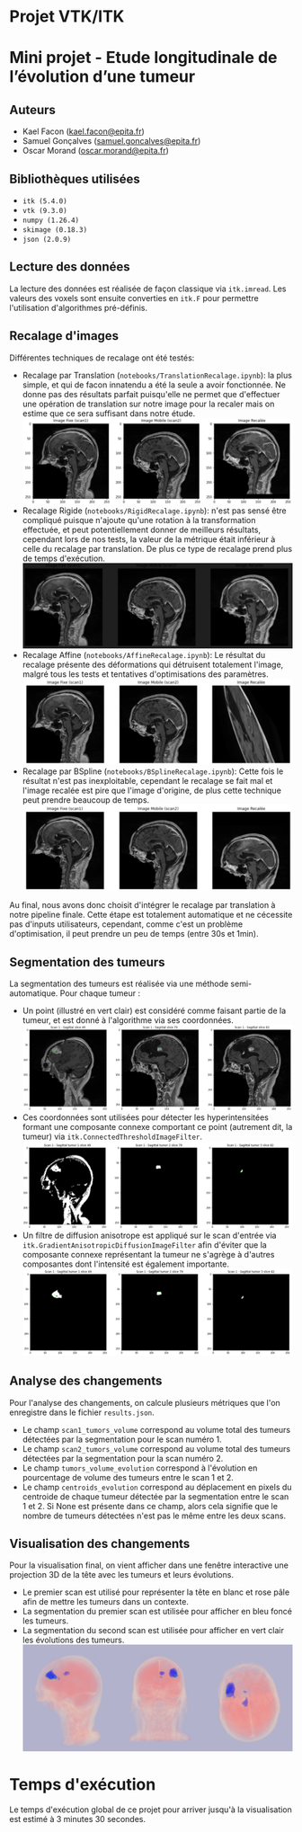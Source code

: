 # Projet VTK/ITK
# Mini projet - Etude longitudinale de l’évolution d’une tumeur
## Auteurs
- Kael Facon (kael.facon@epita.fr)
- Samuel Gonçalves (samuel.goncalves@epita.fr)
- Oscar Morand (oscar.morand@epita.fr)

## Bibliothèques utilisées
- `itk (5.4.0)`
- `vtk (9.3.0)`
- `numpy (1.26.4)`
- `skimage (0.18.3)`
- `json (2.0.9)`

## Lecture des données
La lecture des données est réalisée de façon classique via `itk.imread`. Les valeurs des voxels sont ensuite converties en `itk.F` pour permettre l'utilisation d'algorithmes pré-définis.

## Recalage d'images
Différentes techniques de recalage ont été testés:
- Recalage par Translation (`notebooks/TranslationRecalage.ipynb`): la plus simple, et qui de facon innatendu a été la seule a avoir fonctionnée. Ne donne pas des résultats parfait puisqu'elle ne permet que d'effectuer une opération de translation sur notre image pour la recaler mais on estime que ce sera suffisant dans notre étude.
![Recalage 1](Images/Recalage1.png)
- Recalage Rigide (`notebooks/RigidRecalage.ipynb`): n'est pas sensé être compliqué puisque n'ajoute qu'une rotation à la transformation effectuée, et peut potentiellement donner de meilleurs résultats, cependant lors de nos tests, la valeur de la métrique était inférieur à celle du recalage par translation. De plus ce type de recalage prend plus de temps d'exécution.
![Recalage 2](Images/Recalage2.png)
- Recalage Affine (`notebooks/AffineRecalage.ipynb`): Le résultat du recalage présente des déformations qui détruisent totalement l'image, malgré tous les tests et tentatives d'optimisations des paramètres.
![Recalage 3](Images/Recalage3.png)
- Recalage par BSpline (`notebooks/BSplineRecalage.ipynb`): Cette fois le résultat n'est pas inexploitable, cependant le recalage se fait mal et l'image recalée est pire que l'image d'origine, de plus cette technique peut prendre beaucoup de temps.  
![Recalage 4](Images/Recalage4.png)

Au final, nous avons donc choisit d'intégrer le recalage par translation à notre pipeline finale. Cette étape est totalement automatique et ne cécessite pas d'inputs utilisateurs, cependant, comme c'est un problème d'optimisation, il peut prendre un peu de temps (entre 30s et 1min).

## Segmentation des tumeurs
La segmentation des tumeurs est réalisée via une méthode semi-automatique. Pour chaque tumeur :
- Un point (illustré en vert clair) est considéré comme faisant partie de la tumeur, et est donné à l'algorithme via ses coordonnées.
  ![Points choisis de la tumeur](Images/Points.png)
- Ces coordonnées sont utilisées pour détecter les hyperintensitées formant une composante connexe comportant ce point (autrement dit, la tumeur) via `itk.ConnectedThresholdImageFilter`.
  ![Segmentation 1](Images/Segmentation1.png)
- Un filtre de diffusion anisotrope est appliqué sur le scan d'entrée via `itk.GradientAnisotropicDiffusionImageFilter` afin d'éviter que la composante connexe représentant la tumeur ne s'agrège à d'autres composantes dont l'intensité est également importante.
  ![Segmentation 2](Images/Segmentation2.png)

## Analyse des changements
Pour l'analyse des changements, on calcule plusieurs métriques que l'on enregistre dans le fichier `results.json`. 
- Le champ `scan1_tumors_volume` correspond au volume total des tumeurs détectées par la segmentation pour le scan numéro 1.
- Le champ `scan2_tumors_volume` correspond au volume total des tumeurs détectées par la segmentation pour la scan numéro 2.
- Le champ `tumors_volume_evolution` correspond à l'évolution en pourcentage de volume des tumeurs entre le scan 1 et 2. 
- Le champ `centroids_evolution` correspond au déplacement en pixels du centroide de chaque tumeur détectée par la segmentation entre le scan 1 et 2. Si None est présente dans ce champ, alors cela signifie que le nombre de tumeurs détectées n'est pas le même entre les deux scans.

## Visualisation des changements
Pour la visualisation final, on vient afficher dans une fenêtre interactive une projection 3D de la tête avec les tumeurs et leurs évolutions.
- Le premier scan est utilisé pour représenter la tête en blanc et rose pâle afin de mettre les tumeurs dans un contexte.
- La segmentation du premier scan est utilisée pour afficher en bleu foncé les tumeurs.
- La segmentation du second scan est utilisée pour afficher en vert clair les évolutions des tumeurs.
  ![Visualisation coronale, sagitale et axiale](Images/Visualisation.png)

# Temps d'exécution
Le temps d'exécution global de ce projet pour arriver jusqu'à la visualisation est estimé à 3 minutes 30 secondes.
